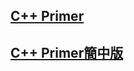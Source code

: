 ## [C++ Primer](https://zhjwpku.com/assets/pdf/books/C++.Primer.5th.Edition_2013.pdf)
## [C++ Primer簡中版](https://github.com/billhhh/The-C-Book/blob/master/C%2B%2B%20Primer%20Plus%20%E7%AC%AC%E4%BA%94%E7%89%88%E4%B8%AD%E6%96%87%E7%89%88.pdf)
